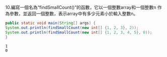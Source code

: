 10.編寫一個名為“findSmallCount()”的函數，它以一個整數array和一個整數n
作為參數，並返回一個整數，表示array中有多少元素小於輸入整數n。

```java
public static void main(String[] args) {
System.out.println(findSmallCount(new int[] {1, 2, 3}, 2));
System.out.println(findSmallCount(new int[] {1, 2, 3, 4, 5}, 0));
}
```
```text
1
0
```



